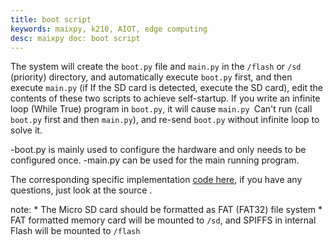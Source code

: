 ```yaml
---
title: boot script
keywords: maixpy, k210, AIOT, edge computing
desc: maixpy ​​doc: boot script
---
```



The system will create the `boot.py` file and `main.py` in the `/flash` or `/sd` (priority) directory, and automatically execute `boot.py` first, and then execute `main.py` (if If the SD card is detected, execute the SD card), edit the contents of these two scripts to achieve self-startup. If you write an infinite loop (While True) program in `boot.py`, it will cause `main.py `Can't run (call `boot.py` first and then `main.py`), and re-send `boot.py` without infinite loop to solve it.

-boot.py is mainly used to configure the hardware and only needs to be configured once.
-main.py can be used for the main running program.

The corresponding specific implementation [code here](https://github.com/sipeed/MaixPy/blob/972059491227ece63fbfc2cd0e78fe13ee78427d/components/micropython/port/src/maixpy_main.c#L586-L595), if you have any questions, just look at the source .

note:
    * The Micro SD card should be formatted as FAT (FAT32) file system
    * FAT formatted memory card will be mounted to `/sd`, and SPIFFS in internal Flash will be mounted to `/flash`
